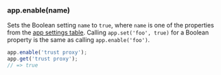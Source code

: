 <!---
 Copyright (c) 2016 StrongLoop, IBM, and Express Contributors
 License: MIT
-->

<h3 id='app.enable'>app.enable(name)</h3>

Sets the Boolean setting `name` to `true`, where `name` is one of the properties from the [app settings table](#app.settings.table).
Calling `app.set('foo', true)` for a Boolean property is the same as calling `app.enable('foo')`.

```js
app.enable('trust proxy');
app.get('trust proxy');
// => true
```
